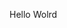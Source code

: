 Hello Wolrd




























































































































































































































































































































































































































































































































































































































































































































































































































































































































































































































































































































































































































































































































































































































































































































































































































































































































































































































































































































































































































































































































































































